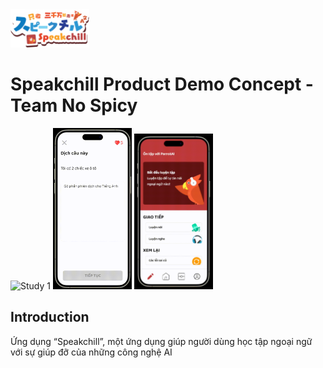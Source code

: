 <img src="media/logo.png" width="25%" height="25%" alt="Logo" />

# Speakchill Product Demo Concept - Team No Spicy
<img src="media/Media1.gif" width="25%" height="25%" alt="Study 1" />
<img src="media/Media2.gif" width="25%" height="25%" alt="Study 2" />
<img src="media/Media3.gif" width="25%" height="25%" alt="Conversation" />

## Introduction
Ứng dụng “Speakchill”, một ứng dụng giúp người dùng học tập ngoại ngữ với sự giúp đỡ của những công nghệ AI
